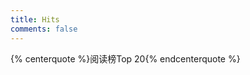 ```yaml
---
title: Hits
comments: false
---
```


{% centerquote %}阅读榜Top 20{% endcenterquote %}

<p align="justfly" id="hits"><br></font></p>

<script src="/static/js/av-core-mini-0.6.4.js"></script>

<script>AV.initialize("uIrzS1i60S024CvU6ATzr4y7-gzGzoHsz", "9o0rnB856nyqXPURwBBncFkR");</script>

<script type="text/javascript">
  var num=20
  var time=0
  var title=""
  var url=""
  var query = new AV.Query('Counter');
  query.notEqualTo('id',0); 
  query.descending('time'); 
  query.limit(num); 
  query.find().then(function (todo) {
    for (var i=0;i<num;i++){ 
      var result=todo[i].attributes;
      time=result.time; 
      title=result.title; 
      url=result.url;  
      var content="<p>"+"<font color='#e20404'>"+"热度"+time+"℃"+"："+"<a href='"+"https://sli1989.github.io"+url+"'>"+title+"</font>"+"</a>"+"</p>";
      //document.write("<a href='"+"https://sli1989.github.io"+url+"'>"+title+"</a>"+"    Readtimes:"+time+"<br>");
      document.getElementById("hits").innerHTML+=content
    }
  }, function (error) {
    console.log("error");
  });
</script>